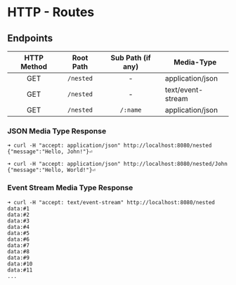 # HTTP - Routes

## Endpoints

| HTTP Method | Root Path | Sub Path (if any)  | Media-Type        |
|:-----------:|:---------:|:------------------:|-------------------|
|     GET     | `/nested` |         -          | application/json  |
|     GET     | `/nested` |         -          | text/event-stream |
|     GET     | `/nested` |      `/:name`      | application/json  |

### JSON Media Type Response

```console
➜ curl -H "accept: application/json" http://localhost:8080/nested
{"message":"Hello, John!"}⏎
```

```console
➜ curl -H "accept: application/json" http://localhost:8080/nested/John
{"message":"Hello, World!"}⏎
```

### Event Stream Media Type Response

```console
➜ curl -H "accept: text/event-stream" http://localhost:8080/nested
data:#1
data:#2
data:#3
data:#4
data:#5
data:#6
data:#7
data:#8
data:#9
data:#10
data:#11
...
```
